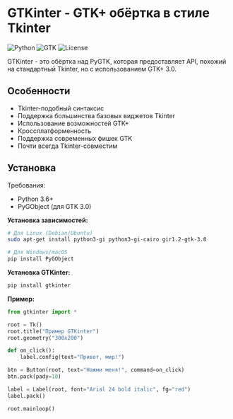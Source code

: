 # GTKinter - GTK+ обёртка в стиле Tkinter

![Python](https://img.shields.io/badge/Python-3.6+-blue.svg)
![GTK](https://img.shields.io/badge/GTK-3.0-green.svg)
![License](https://img.shields.io/badge/License-MIT-yellow.svg)

GTKinter - это обёртка над PyGTK, которая предоставляет API, похожий на стандартный Tkinter, но с использованием GTK+ 3.0.

## Особенности

- Tkinter-подобный синтаксис
- Поддержка большинства базовых виджетов Tkinter
- Использование возможностей GTK+
- Кроссплатформенность
- Поддержка современных фишек GTK
- Почти всегда Tkinter-совместим

## Установка

Требования:
- Python 3.6+
- PyGObject (для GTK 3.0)

**Установка зависимостей:**

```bash
# Для Linux (Debian/Ubuntu)
sudo apt-get install python3-gi python3-gi-cairo gir1.2-gtk-3.0

# Для Windows/macOS
pip install PyGObject
```

**Установка GTKinter:**

```bash
pip install gtkinter
```

**Пример:**

```python
from gtkinter import *

root = Tk()
root.title("Пример GTKinter")
root.geometry("300x200")

def on_click():
    label.config(text="Привет, мир!")

btn = Button(root, text="Нажми меня!", command=on_click)
btn.pack(pady=10)

label = Label(root, font="Arial 24 bold italic", fg="red")
label.pack()

root.mainloop()
```
